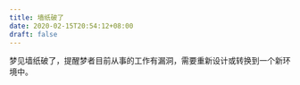 ```yaml
---
title: 墙纸破了
date: 2020-02-15T20:54:12+08:00
draft: false
---
```


梦见墙纸破了，提醒梦者目前从事的工作有漏洞，需要重新设计或转换到一个新环境中。
